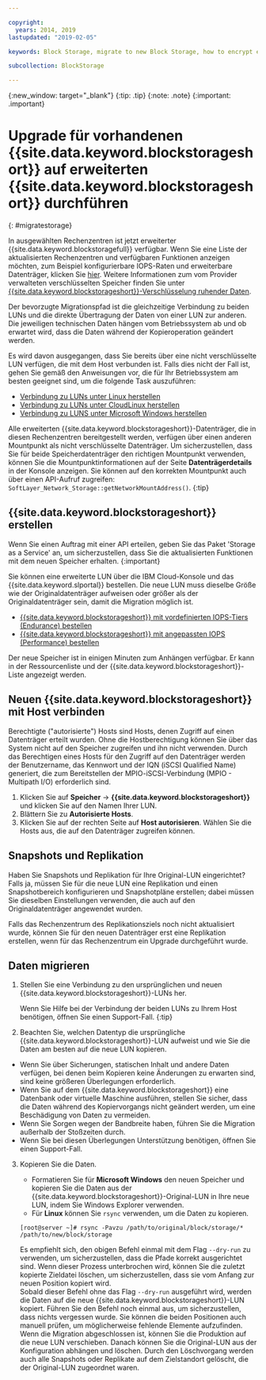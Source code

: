 ```yaml
---

copyright:
  years: 2014, 2019
lastupdated: "2019-02-05"

keywords: Block Storage, migrate to new Block Storage, how to encrypt existing Block Storage,

subcollection: BlockStorage

---
```

{:new_window: target="_blank"}
{:tip: .tip}
{:note: .note}
{:important: .important}

# Upgrade für vorhandenen {{site.data.keyword.blockstorageshort}} auf erweiterten {{site.data.keyword.blockstorageshort}} durchführen
{: #migratestorage}

In ausgewählten Rechenzentren ist jetzt erweiterter {{site.data.keyword.blockstoragefull}} verfügbar. Wenn Sie eine Liste der aktualisierten Rechenzentren und verfügbaren Funktionen anzeigen möchten, zum Beispiel konfigurierbare IOPS-Raten und erweiterbare Datenträger, klicken Sie [hier](/docs/infrastructure/BlockStorage?topic=BlockStorage-news). Weitere Informationen zum vom Provider verwalteten verschlüsselten Speicher finden Sie unter [{{site.data.keyword.blockstorageshort}}-Verschlüsselung ruhender Daten](/docs/infrastructure/BlockStorage?topic=BlockStorage-encryption).

Der bevorzugte Migrationspfad ist die gleichzeitige Verbindung zu beiden LUNs und die direkte Übertragung der Daten von einer LUN zur anderen. Die jeweiligen technischen Daten hängen vom Betriebssystem ab und ob erwartet wird, dass die Daten während der Kopieroperation geändert werden.

Es wird davon ausgegangen, dass Sie bereits über eine nicht verschlüsselte LUN verfügen, die mit dem Host verbunden ist. Falls dies nicht der Fall ist, gehen Sie gemäß den Anweisungen vor, die für Ihr Betriebssystem am besten geeignet sind, um die folgende Task auszuführen:

- [Verbindung zu LUNs unter Linux herstellen](/docs/infrastructure/BlockStorage?topic=BlockStorage-mountingLinux)
- [Verbindung zu LUNs unter CloudLinux herstellen](/docs/infrastructure/BlockStorage?topic=BlockStorage-mountingCloudLinux)
- [Verbindung zu LUNS unter Microsoft Windows herstellen](/docs/infrastructure/BlockStorage?topic=BlockStorage-mountingWindows)

Alle erweiterten {{site.data.keyword.blockstorageshort}}-Datenträger, die in diesen Rechenzentren bereitgestellt werden, verfügen über einen anderen Mountpunkt als nicht verschlüsselte Datenträger. Um sicherzustellen, dass Sie für beide Speicherdatenträger den richtigen Mountpunkt verwenden, können Sie die Mountpunktinformationen auf der Seite **Datenträgerdetails** in der Konsole anzeigen. Sie können auf den korrekten Mountpunkt auch über einen API-Aufruf zugreifen: `SoftLayer_Network_Storage::getNetworkMountAddress()`.
{:tip}

## {{site.data.keyword.blockstorageshort}} erstellen

Wenn Sie einen Auftrag mit einer API erteilen, geben Sie das Paket 'Storage as a Service' an, um sicherzustellen, dass Sie die aktualisierten Funktionen mit dem neuen Speicher erhalten.
{:important}

Sie können eine erweiterte LUN über die IBM Cloud-Konsole und das {{site.data.keyword.slportal}} bestellen. Die neue LUN muss dieselbe Größe wie der Originaldatenträger aufweisen oder größer als der Originaldatenträger sein, damit die Migration möglich ist.

- [{{site.data.keyword.blockstorageshort}} mit vordefinierten IOPS-Tiers (Endurance) bestellen](/docs/infrastructure/BlockStorage?topic=BlockStorage-orderingthroughConsole#ordering-block-storage-with-pre-defined-iops-tiers-endurance-)
- [{{site.data.keyword.blockstorageshort}} mit angepassten IOPS (Performance) bestellen](/docs/infrastructure/BlockStorage?topic=BlockStorage-orderingthroughConsole#ordering-block-storage-with-custom-iops-performance-)

Der neue Speicher ist in einigen Minuten zum Anhängen verfügbar. Er kann in der Ressourcenliste und der {{site.data.keyword.blockstorageshort}}-Liste angezeigt werden.

## Neuen {{site.data.keyword.blockstorageshort}} mit Host verbinden

Berechtigte ("autorisierte") Hosts sind Hosts, denen Zugriff auf einen Datenträger erteilt wurden. Ohne die Hostberechtigung können Sie über das System nicht auf den Speicher zugreifen und ihn nicht verwenden. Durch das Berechtigen eines Hosts für den Zugriff auf den Datenträger werden der Benutzername, das Kennwort und der IQN (iSCSI Qualified Name) generiert, die zum Bereitstellen der MPIO-iSCSI-Verbindung (MPIO - Multipath I/O) erforderlich sind.

1. Klicken Sie auf **Speicher** -> **{{site.data.keyword.blockstorageshort}}** und klicken Sie auf den Namen Ihrer LUN.
2. Blättern Sie zu **Autorisierte Hosts**.
3. Klicken Sie auf der rechten Seite auf **Host autorisieren**. Wählen Sie die Hosts aus, die auf den Datenträger zugreifen können.


## Snapshots und Replikation

Haben Sie Snapshots und Replikation für Ihre Original-LUN eingerichtet? Falls ja, müssen Sie für die neue LUN eine Replikation und einen Snapshotbereich konfigurieren und Snapshotpläne erstellen; dabei müssen Sie dieselben Einstellungen verwenden, die auch auf den Originaldatenträger angewendet wurden.

Falls das Rechenzentrum des Replikationsziels noch nicht aktualisiert wurde, können Sie für den neuen Datenträger erst eine Replikation erstellen, wenn für das Rechenzentrum ein Upgrade durchgeführt wurde.


## Daten migrieren

1. Stellen Sie eine Verbindung zu den ursprünglichen und neuen {{site.data.keyword.blockstorageshort}}-LUNs her.

   Wenn Sie Hilfe bei der Verbindung der beiden LUNs zu Ihrem Host benötigen, öffnen Sie einen Support-Fall.
   {:tip}

2. Beachten Sie, welchen Datentyp die ursprüngliche {{site.data.keyword.blockstorageshort}}-LUN aufweist und wie Sie die Daten am besten auf die neue LUN kopieren.
  - Wenn Sie über Sicherungen, statischen Inhalt und andere Daten verfügen, bei denen beim Kopieren keine Änderungen zu erwarten sind, sind keine größeren Überlegungen erforderlich.
  - Wenn Sie auf dem {{site.data.keyword.blockstorageshort}} eine Datenbank oder virtuelle Maschine ausführen, stellen Sie sicher, dass die Daten während des Kopiervorgangs nicht geändert werden, um eine Beschädigung von Daten zu vermeiden.
  - Wenn Sie Sorgen wegen der Bandbreite haben, führen Sie die Migration außerhalb der Stoßzeiten durch.
  - Wenn Sie bei diesen Überlegungen Unterstützung benötigen, öffnen Sie einen Support-Fall.

3. Kopieren Sie die Daten.
   - Formatieren Sie für **Microsoft Windows** den neuen Speicher und kopieren Sie die Daten aus der {{site.data.keyword.blockstorageshort}}-Original-LUN in Ihre neue LUN, indem Sie Windows Explorer verwenden.
   - Für **Linux** können Sie `rsync` verwenden, um die Daten zu kopieren.
   ```
   [root@server ~]# rsync -Pavzu /path/to/original/block/storage/* /path/to/new/block/storage
   ```

   Es empfiehlt sich, den obigen Befehl einmal mit dem Flag `--dry-run` zu verwenden, um sicherzustellen, dass die Pfade korrekt ausgerichtet sind. Wenn dieser Prozess unterbrochen wird, können Sie die zuletzt kopierte Zieldatei löschen, um sicherzustellen, dass sie vom Anfang zur neuen Position kopiert wird.<br/>
   Sobald dieser Befehl ohne das Flag `--dry-run` ausgeführt wird, werden die Daten auf die neue {{site.data.keyword.blockstorageshort}}-LUN kopiert. Führen Sie den Befehl noch einmal aus, um sicherzustellen, dass nichts vergessen wurde. Sie können die beiden Positionen auch manuell prüfen, um möglicherweise fehlende Elemente aufzufinden.<br/>
   Wenn die Migration abgeschlossen ist, können Sie die Produktion auf die neue LUN verschieben. Danach können Sie die Original-LUN aus der Konfiguration abhängen und löschen. Durch den Löschvorgang werden auch alle Snapshots oder Replikate auf dem Zielstandort gelöscht, die der Original-LUN zugeordnet waren.
